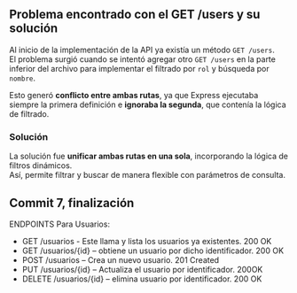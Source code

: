 ## Problema encontrado con el GET /users y su solución

Al inicio de la implementación de la API ya existía un método `GET /users`.  
El problema surgió cuando se intentó agregar otro `GET /users` en la parte inferior del archivo para implementar el filtrado por `rol` y búsqueda por `nombre`.  

Esto generó **conflicto entre ambas rutas**, ya que Express ejecutaba siempre la primera definición e **ignoraba la segunda**, que contenía la lógica de filtrado.  

###  Solución
La solución fue **unificar ambas rutas en una sola**, incorporando la lógica de filtros dinámicos.  
Así, permite filtrar y buscar de manera flexible con parámetros de consulta.

## Commit 7, finalización
ENDPOINTS
Para Usuarios:
-	GET /usuarios - Este llama y lista los usuarios ya existentes. 200 OK
-	GET /usuarios/{id} – obtiene un usuario por dicho identificador. 200 OK
-	POST /usuarios – Crea un nuevo usuario. 201 Created
-	PUT /usuarios/{id} – Actualiza el usuario por identificador. 200OK
-	DELETE /usuarios/{id} – elimina usuario por identificador. 200 OK


